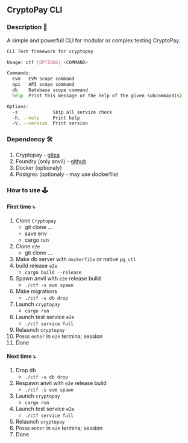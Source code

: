 ## CryptoPay CLI
### Description 📜
A simple and powerfull CLI for modular or complex testing CryptoPay.

```sh
CLI Test framework for cryptopay

Usage: ctf [OPTIONS] <COMMAND>

Commands:
  evm   EVM scope command
  api   API scope command
  db    Datebase scope command
  help  Print this message or the help of the given subcommand(s)

Options:
  -s             Skip all service check
  -h, --help     Print help
  -V, --version  Print version
```

### Dependency 🛠️

1. Cryptopay - [gitea](https://git.topg.systems/cryptopay/cryptopay)
2. Foundry (only anvil) - [github](https://github.com/foundry-rs)
3. Docker (optionaly)
3. Postgres (optionaly - may use dockerfile)

### How to use 🕹️

####  First time ⤵️
1. Clone `Cryptopay`
   - git clone ...
   - save env
   - cargo run
2. Clone `e2e`
   - git clone ...
3. Make db server with `dockerfile` or native `pg_ctl`
4. build release `e2e`
   - `cargo build --release`
5. Spawn anvil with `e2e` release build
   - `./ctf -s evm spawn`
6. Make migrations
   - `./ctf -s db drop`
7. Launch `cryptopay`
   - `cargo run`
8. Launch test service `e2e`
   - `./ctf service full`
9. Relaunch `cryptopay`
10. Press `enter` in `e2e` termina; session
11. Done


####  Next time ⤵️
1. Drop db
   - `./ctf -s db drop`
2. Respawn anvil with `e2e` release build
   - `./ctf -s evm spawn`
3. Launch `cryptopay`
   - `cargo run`
4. Launch test service `e2e`
   - `./ctf service full`
5. Relaunch `cryptopay`
6. Press `enter` in `e2e` termina; session
7. Done